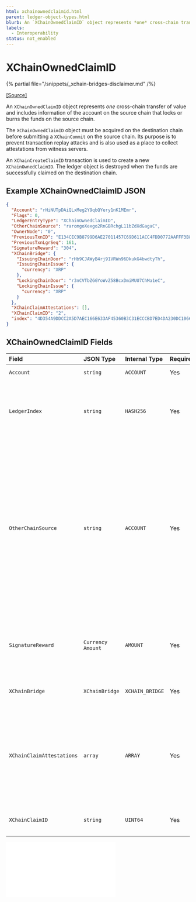 ```yaml
---
html: xchainownedclaimid.html
parent: ledger-object-types.html
blurb: An `XChainOwnedClaimID` object represents *one* cross-chain transfer of value. 
labels:
  - Interoperability
status: not_enabled
---
```

# XChainOwnedClaimID

{% partial file="/snippets/_xchain-bridges-disclaimer.md" /%}

[[Source]](https://github.com/seelabs/rippled/blob/xbridge/src/ripple/protocol/impl/LedgerFormats.cpp#L281-L293 "Source")

An `XChainOwnedClaimID` object represents *one* cross-chain transfer of value and includes information of the account on the source chain that locks or burns the funds on the source chain.

The `XChainOwnedClaimID` object must be acquired on the destination chain before submitting a `XChainCommit` on the source chain. Its purpose is to prevent transaction replay attacks and is also used as a place to collect attestations from witness servers.

An `XChainCreateClaimID` transaction is used to create a new `XChainOwnedClaimID`. The ledger object is destroyed when the funds are successfully claimed on the destination chain.


## Example XChainOwnedClaimID JSON

```json
{
  "Account": "rHiNUTpDAiQLxMeg2Y9qbQYery1nK1MEmr",
  "Flags": 0,
  "LedgerEntryType": "XChainOwnedClaimID",
  "OtherChainSource": "raromgoXexgo2RnGBRchgL11bZdXdGagaC",
  "OwnerNode": "0",
  "PreviousTxnID": "E134CEC9B8799D6AE27011457C69D611ACC4FDD0772AAFFF3B85095EF0195572",
  "PreviousTxnLgrSeq": 161,
  "SignatureReward": "304",
  "XChainBridge": {
    "IssuingChainDoor": "rHb9CJAWyB4rj91VRWn96DkukG4bwdtyTh",
    "IssuingChainIssue": {
      "currency": "XRP"
    },
    "LockingChainDoor": "r3nCVTbZGGYoWvZ58BcxDmiMUU7ChMa1eC",
    "LockingChainIssue": {
      "currency": "XRP"
    }
  },
  "XChainClaimAttestations": [],
  "XChainClaimID": "2",
  "index": "4D354A9DDCC2A5D7AEC166E633AF45360B3C31ECCCBD7ED4DA230DC1066E969E"
}
```


## XChainOwnedClaimID Fields

| Field                     | JSON Type         | Internal Type     | Required? | Description     |
|:--------------------------|:------------------|:------------------|:----------|:----------------|
| `Account`                 | `string`          | `ACCOUNT`         | Yes       | The account that owns this object. |
| `LedgerIndex`             | `string`          | `HASH256`         | Yes       | The ledger index is a hash of a unique prefix for `XChainOwnedClaimID`s, the actual `XChainClaimID` value, and the fields in `XChainBridge`. |
| `OtherChainSource`        | `string`          | `ACCOUNT`         | Yes       | The account that must send the corresponding `XChainCommit` on the source chain. The destination may be specified in the `XChainCommit` transaction, which means that if the `OtherChainSource` isn't specified, another account can try to specify a different destination and steal the funds. This also allows tracking only a single set of signatures, since we know which account will send the `XChainCommit` transaction. |
| `SignatureReward`         | `Currency Amount` | `AMOUNT`          | Yes       | The total amount to pay the witness servers for their signatures. It must be at least the value of `SignatureReward` in the `Bridge` ledger object. |
| `XChainBridge`            | `XChainBridge`    | `XCHAIN_BRIDGE`   | Yes       | The door accounts and assets of the bridge this object correlates to. |
| `XChainClaimAttestations` | `array`           | `ARRAY`           | Yes       | Attestations collected from the witness servers. This includes the parameters needed to recreate the message that was signed, including the amount, which chain (locking or issuing), optional destination, and reward account for that signature. |
| `XChainClaimID`           | `string`          | `UINT64`          | Yes       | The unique sequence number for a cross-chain transfer. |


<embed src="/docs/xls-38d-cross-chain-bridge/snippets/_xchainbridge-serialization.md" />